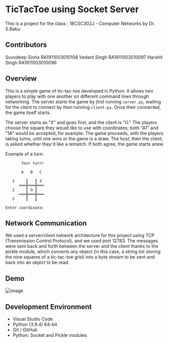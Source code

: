 # TicTacToe using Socket Server
This is a project for the class : 18CSC302J - Computer Networks by Dr. S.Babu

## Contributors
Suvodeep Sinha RA1911003010108
Vedant Singh RA1911003010097
Harshit Singh RA1911003010096

## Overview

This is a simple game of tic-tac-toe developed in Python. It allows two players to play with one another on different command lines through networking. The server starts the game by *first* running `server.py`, waiting for the client to connect by *then* running `client.py`. Once their connected, the game itself starts.

The server starts as "X" and goes first, and the client is "O." The players choose the square they would like to use with coordinates; both "A1" and "1A" would be accepted, for example. The game proceeds, with the players taking turns, until one wins or the game is a draw. The host, then the client, is asked whether they'd like a rematch. If both agree, the game starts anew. 

Example of a turn:

```
       Your turn!

       A   B   C

   1     ║   ║ X
      ═══╬═══╬═══
   2     ║ O ║
      ═══╬═══╬═══
   3     ║   ║

Enter coordinate: 
```
## Network Communication

We used a server/client network architecture for this project using TCP (Transmission Control Protocol), and we used port 12783. The messages were sent back and forth between the server and the client thanks to the pickle module, which converts any object (in this case, a string list storing the nine squares of a tic-tac-toe grid) into a byte stream to be sent and back into an object to be read. 
## Demo
![image](https://user-images.githubusercontent.com/52796258/136496822-268fc91a-4826-4abb-9a13-9076117c3063.png)

## Development Environment

* Visual Studio Code
* Python (3.9.4) 64-bit
* Git / GitHub
* Python: Socket and Pickle modules

